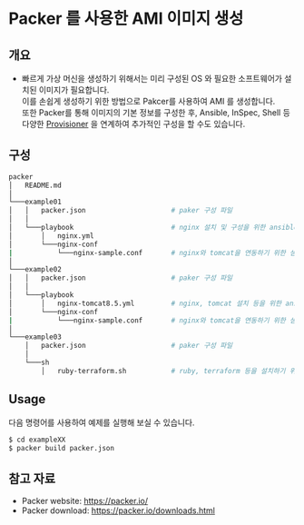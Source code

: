 
# Packer 를 사용한 AMI 이미지 생성
## 개요
- 빠르게 가상 머신을 생성하기 위해서는 미리 구성된 OS 와 필요한 소프트웨어가 설치된 이미지가 필요합니다.  
이를 손쉽게 생성하기 위한 방법으로 Pakcer를 사용하여 AMI 를 생성합니다.  
또한 Packer를 통해 이미지의 기본 정보를 구성한 후, Ansible, InSpec, Shell 등 다양한 [Provisioner](https://packer.io/docs/provisioners/index.html) 을 연계하여 추가적인 구성을 할 수도 있습니다.


## 구성
```bash
packer
│   README.md
│
└───example01
│   │   packer.json                     # paker 구성 파일
│   │
│   └───playbook                        # nginx 설치 및 구성을 위한 ansible playbook
│       │   nginx.yml                   
│       └───nginx-conf
|           └───nginx-sample.conf       # nginx와 tomcat을 연동하기 위한 샘플 구성 파일
│   
└───example02
│   │   packer.json                     # paker 구성 파일
│   │
│   └───playbook                        
│       │   nginx-tomcat8.5.yml         # nginx, tomcat 설치 등을 위한 ansible playbook
│       └───nginx-conf
|           └───nginx-sample.conf       # nginx와 tomcat을 연동하기 위한 샘플 구성 파일
│   
└───example03   
    │   packer.json                     # paker 구성 파일
    │
    └───sh                              
        │   ruby-terraform.sh           # ruby, terraform 등을 설치하기 위한 예제 파일
```


## Usage
다음 명령어를 사용하여 예제를 실행해 보실 수 있습니다.

```bash
$ cd exampleXX
$ packer build packer.json
```


## 참고 자료
- Packer website: https://packer.io/
- Packer download: https://packer.io/downloads.html